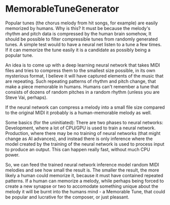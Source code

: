 # MemorableTuneGenerator
Popular tunes (the chorus melody from hit songs, for example) are easily memorized by humans.  Why is this?  It must be because the melody's rhythm and pitch data is compressed by the human brain somehow, It should be possible to filter compressible tunes from randomly generated tunes.  A simple test would to have a neural net listen to a tune a few times.  If it can memorize the tune easily it is a candidate as possibly being a popular tune.

An idea is to come up with a deep learning neural network that takes MIDI files and tries to compress them to the smallest size possible, in its own mysterious format, I believe it will have captured elements of the music that are repeating. Such repeating patterns of rhythm and pitch change, that make a piece memorable in humans.  Humans can't remember a tune that consists of dozens of random pitches in a random rhythm (unless you are Steve Vai, perhaps).

If the neural network can compress a melody into a small file size compared to the original MIDI it probably is a human-memorable melody as well.  

Some basics (for the uninitiated): There are two phases to neural networks: Development,  where a lot of CPU/GPU is used to train a neural network.  Production, where there may be no training of neural networks (that might change as AI advances), and instead there is only inference  where the model created by the training of the neural network is used to process input to produce an output.  This can happen really fast, without much CPU power. 

So, we can feed the trained neural network inference model random MIDI melodies and see how small the result is.  The smaller the result, the more likely a human could memorize it, because it must have contained repeated patterns. If a human can memorize a melody, while perhaps being forced to create a new synapse or two to accomodate something unique about the melody it will be burnt into the humans mind - a Memorable Tune, that could be popular and lucrative for the composer, or just pleasant. 